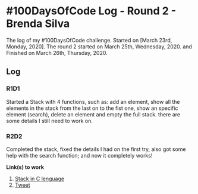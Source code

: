 # #100DaysOfCode Log - Round 2 - Brenda Silva

The log of my #100DaysOfCode challenge. Started on [March 23rd, Monday, 2020].
The round 2 started on March 25th, Wednesday, 2020. and Finished on March 26th, Thursday, 2020.

## Log

### R1D1
Started a Stack with 4 functions, such as: add an element, show all the elements in the stack from the last on to the fist one, show an specific element (search), delete an element and empty the full stack.
there are some details I still need to work on.

### R2D2
Completed the stack, fixed the details I had on the first try, also got some help with the search function; and now it completely works!

**Link(s) to work**
1. [Stack in C lenguage](https://github.com/brenda-aline/PatronesParaDatosEstructurados/blob/master/stackFILO.c)
2. [Tweet](https://twitter.com/suckithoney_/status/1243278700340219916?s=20)
